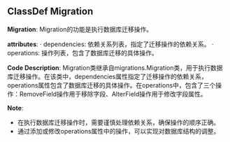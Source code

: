 ## ClassDef Migration
**Migration**: Migration的功能是执行数据库迁移操作。

**attributes**:
· dependencies: 依赖关系列表，指定了迁移操作的依赖关系。
· operations: 操作列表，包含了数据库迁移的具体操作。

**Code Description**:
Migration类继承自migrations.Migration类，用于执行数据库迁移操作。在该类中，dependencies属性指定了迁移操作的依赖关系，operations属性包含了数据库迁移的具体操作。在operations中，包含了三个操作：RemoveField操作用于移除字段、AlterField操作用于修改字段属性。

**Note**:
- 在执行数据库迁移操作时，需要谨慎处理依赖关系，确保操作的顺序正确。
- 通过添加或修改operations属性中的操作，可以实现对数据库结构的调整。
